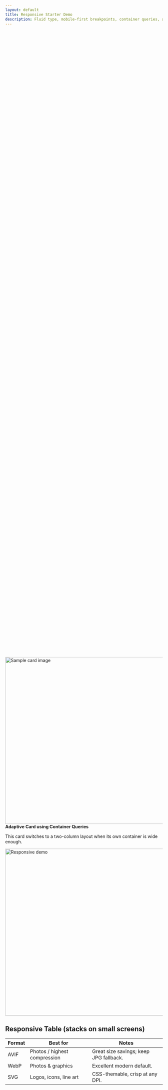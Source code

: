 ```yaml
---
layout: default
title: Responsive Starter Demo
description: Fluid type, mobile-first breakpoints, container queries, and image helpers.
---
```


<section class="hero"></section>

<article class="grid">
  <div class="card container card--media-right" style="grid-column: span 12;">
    <img src="{{ '/img/card-800.jpg' | relative_url }}" alt="Sample card image" width="800" height="533" class="responsive-media">
    <div class="flow">
      <h2 style="font-size:var(--step-2);margin:0">Adaptive Card using Container Queries</h2>
      <p>This card switches to a two-column layout when its own container is wide enough.</p>
      <picture>
        <source type="image/avif"
                srcset="{{ '/img/card-400.avif'  | relative_url }} 400w,
                        {{ '/img/card-800.avif'  | relative_url }} 800w,
                        {{ '/img/card-1200.avif' | relative_url }} 1200w">
        <source type="image/webp"
                srcset="{{ '/img/card-400.webp'  | relative_url }} 400w,
                        {{ '/img/card-800.webp'  | relative_url }} 800w,
                        {{ '/img/card-1200.webp' | relative_url }} 1200w">
        <img src="{{ '/img/card-800.jpg' | relative_url }}" alt="Responsive demo"
            width="800" height="533"
            sizes="(max-width: 600px) 92vw, (max-width: 1200px) 50vw, 600px"
            loading="lazy" decoding="async" class="responsive-img">
      </picture>
      </div>
  </div>
</article>

<section class="flow">
  <h2>Responsive Table (stacks on small screens)</h2>
  <table class="table table--stack">
    <thead>
      <tr><th>Format</th><th>Best for</th><th>Notes</th></tr>
    </thead>
    <tbody>
      <tr>
        <td data-label="Format">AVIF</td>
        <td data-label="Best for">Photos / highest compression</td>
        <td data-label="Notes">Great size savings; keep JPG fallback.</td>
      </tr>
      <tr>
        <td data-label="Format">WebP</td>
        <td data-label="Best for">Photos & graphics</td>
        <td data-label="Notes">Excellent modern default.</td>
      </tr>
      <tr>
        <td data-label="Format">SVG</td>
        <td data-label="Best for">Logos, icons, line art</td>
        <td data-label="Notes">CSS-themable, crisp at any DPI.</td>
      </tr>
    </tbody>
  </table>
</section>

<style>
.hero { min-height: 50vh; }
@media (max-width: 48rem) {
  .hero { background: center/cover no-repeat image-set(
    url('{{ '/img/hero-m.webp' | relative_url }}') 1x, url('{{ '/img/hero-m@2x.webp' | relative_url }}') 2x
  );}
}
@media (min-width: 48rem) {
  .hero { background: center/cover no-repeat image-set(
    url('{{ '/img/hero-d.webp' | relative_url }}') 1x, url('{{ '/img/hero-d@2x.webp' | relative_url }}') 2x
  );}
}
</style>
